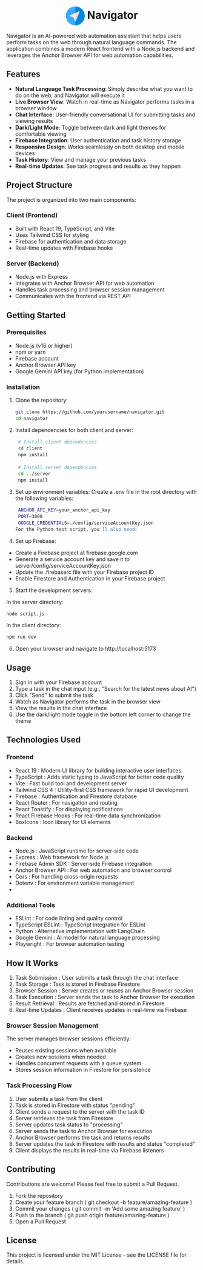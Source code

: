 <div align="center">
  <h1 style="vertical-align: middle"><img src="client/src/assets/navigator.png" alt="Navigator Logo" width="50" style="vertical-align: middle;" /> Navigator</h1>
</div>

Navigator is an AI-powered web automation assistant that helps users perform tasks on the web through natural language commands. The application combines a modern React frontend with a Node.js backend and leverages the Anchor Browser API for web automation capabilities.

## Features

- **Natural Language Task Processing**: Simply describe what you want to do on the web, and Navigator will execute it
- **Live Browser View**: Watch in real-time as Navigator performs tasks in a browser window
- **Chat Interface**: User-friendly conversational UI for submitting tasks and viewing results
- **Dark/Light Mode**: Toggle between dark and light themes for comfortable viewing
- **Firebase Integration**: User authentication and task history storage
- **Responsive Design**: Works seamlessly on both desktop and mobile devices
- **Task History**: View and manage your previous tasks
- **Real-time Updates**: See task progress and results as they happen

## Project Structure

The project is organized into two main components:

### Client (Frontend)

- Built with React 19, TypeScript, and Vite
- Uses Tailwind CSS for styling
- Firebase for authentication and data storage
- Real-time updates with Firebase hooks

### Server (Backend)

- Node.js with Express
- Integrates with Anchor Browser API for web automation
- Handles task processing and browser session management
- Communicates with the frontend via REST API

## Getting Started

### Prerequisites

- Node.js (v16 or higher)
- npm or yarn
- Firebase account
- Anchor Browser API key
- Google Gemini API key (for Python implementation)

### Installation

1. Clone the repository:

   ```bash
   git clone https://github.com/yourusername/navigator.git
   cd navigator

   ```

2. Install dependencies for both client and server:

   ```bash
    # Install client dependencies
    cd client
    npm install

    # Install server dependencies
    cd ../server
    npm install

   ```

3. Set up environment variables:
   Create a .env file in the root directory with the following variables:

   ```bash
    ANCHOR_API_KEY=your_anchor_api_key
    PORT=3000
    GOOGLE_CREDENTIALS=./config/serviceAccountKey.json
   For the Python test script, you'll also need:

   ```

4. Set up Firebase:

- Create a Firebase project at firebase.google.com
- Generate a service account key and save it to server/config/serviceAccountKey.json
- Update the .firebaserc file with your Firebase project ID
- Enable Firestore and Authentication in your Firebase project

5. Start the development servers:

In the server directory:

```bash
node script.js
```

In the client directory:

```bash
npm run dev
```

6. Open your browser and navigate to http://localhost:5173

## Usage

1. Sign in with your Firebase account
2. Type a task in the chat input (e.g., "Search for the latest news about AI")
3. Click "Send" to submit the task
4. Watch as Navigator performs the task in the browser view
5. View the results in the chat interface
6. Use the dark/light mode toggle in the bottom left corner to change the theme

## Technologies Used

### Frontend

- React 19 : Modern UI library for building interactive user interfaces
- TypeScript : Adds static typing to JavaScript for better code quality
- Vite : Fast build tool and development server
- Tailwind CSS 4 : Utility-first CSS framework for rapid UI development
- Firebase : Authentication and Firestore database
- React Router : For navigation and routing
- React Toastify : For displaying notifications
- React Firebase Hooks : For real-time data synchronization
- BoxIcons : Icon library for UI elements

### Backend

- Node.js : JavaScript runtime for server-side code
- Express : Web framework for Node.js
- Firebase Admin SDK : Server-side Firebase integration
- Anchor Browser API : For web automation and browser control
- Cors : For handling cross-origin requests
- Dotenv : For environment variable management
-

### Additional Tools

- ESLint : For code linting and quality control
- TypeScript ESLint : TypeScript integration for ESLint
- Python : Alternative implementation with LangChain
- Google Gemini : AI model for natural language processing
- Playwright : For browser automation testing

## How It Works

1. Task Submission : User submits a task through the chat interface
2. Task Storage : Task is stored in Firebase Firestore
3. Browser Session : Server creates or reuses an Anchor Browser session
4. Task Execution : Server sends the task to Anchor Browser for execution
5. Result Retrieval : Results are fetched and stored in Firestore
6. Real-time Updates : Client receives updates in real-time via Firebase

### Browser Session Management

The server manages browser sessions efficiently:

- Reuses existing sessions when available
- Creates new sessions when needed
- Handles concurrent requests with a queue system
- Stores session information in Firestore for persistence

### Task Processing Flow

1. User submits a task from the client
2. Task is stored in Firestore with status "pending"
3. Client sends a request to the server with the task ID
4. Server retrieves the task from Firestore
5. Server updates task status to "processing"
6. Server sends the task to Anchor Browser for execution
7. Anchor Browser performs the task and returns results
8. Server updates the task in Firestore with results and status "completed"
9. Client displays the results in real-time via Firebase listeners

## Contributing

Contributions are welcome! Please feel free to submit a Pull Request.

1. Fork the repository
2. Create your feature branch ( git checkout -b feature/amazing-feature )
3. Commit your changes ( git commit -m 'Add some amazing feature' )
4. Push to the branch ( git push origin feature/amazing-feature )
5. Open a Pull Request

## License

This project is licensed under the MIT License - see the LICENSE file for details.
